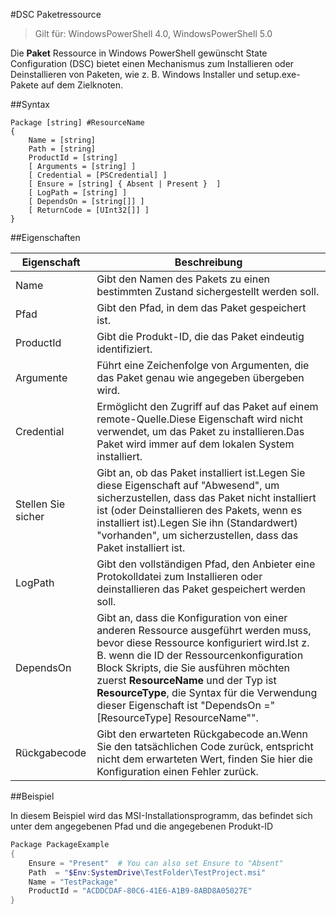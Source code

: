 #DSC Paketressource

> Gilt für: WindowsPowerShell 4.0, WindowsPowerShell 5.0

Die **Paket** Ressource in Windows PowerShell gewünscht State Configuration (DSC) bietet einen Mechanismus zum Installieren oder Deinstallieren von Paketen, wie z. B. Windows Installer und setup.exe-Pakete auf dem Zielknoten.

##Syntax

```
Package [string] #ResourceName
{
    Name = [string]
    Path = [string]
    ProductId = [string]
    [ Arguments = [string] ]
    [ Credential = [PSCredential] ]
    [ Ensure = [string] { Absent | Present }  ]
    [ LogPath = [string] ]
    [ DependsOn = [string[]] ]
    [ ReturnCode = [UInt32[]] ]
}
```

##Eigenschaften

| Eigenschaft| Beschreibung|
|---|---|
| Name| Gibt den Namen des Pakets zu einen bestimmten Zustand sichergestellt werden soll.|
| Pfad| Gibt den Pfad, in dem das Paket gespeichert ist.|
| ProductId| Gibt die Produkt-ID, die das Paket eindeutig identifiziert.|
| Argumente| Führt eine Zeichenfolge von Argumenten, die das Paket genau wie angegeben übergeben wird.|
| Credential| Ermöglicht den Zugriff auf das Paket auf einem remote-Quelle.Diese Eigenschaft wird nicht verwendet, um das Paket zu installieren.Das Paket wird immer auf dem lokalen System installiert.|
| Stellen Sie sicher| Gibt an, ob das Paket installiert ist.Legen Sie diese Eigenschaft auf "Abwesend", um sicherzustellen, dass das Paket nicht installiert ist (oder Deinstallieren des Pakets, wenn es installiert ist).Legen Sie ihn (Standardwert) "vorhanden", um sicherzustellen, dass das Paket installiert ist.|
| LogPath| Gibt den vollständigen Pfad, den Anbieter eine Protokolldatei zum Installieren oder deinstallieren das Paket gespeichert werden soll.|
| DependsOn| Gibt an, dass die Konfiguration von einer anderen Ressource ausgeführt werden muss, bevor diese Ressource konfiguriert wird.Ist z. B. wenn die ID der Ressourcenkonfiguration Block Skripts, die Sie ausführen möchten zuerst **ResourceName** und der Typ ist **ResourceType**, die Syntax für die Verwendung dieser Eigenschaft ist "DependsOn ="[ResourceType] ResourceName"".|
| Rückgabecode| Gibt den erwarteten Rückgabecode an.Wenn Sie den tatsächlichen Code zurück, entspricht nicht dem erwarteten Wert, finden Sie hier die Konfiguration einen Fehler zurück.|

##Beispiel

In diesem Beispiel wird das MSI-Installationsprogramm, das befindet sich unter dem angegebenen Pfad und die angegebenen Produkt-ID

```powershell
Package PackageExample
{
    Ensure = "Present"  # You can also set Ensure to "Absent"
    Path  = "$Env:SystemDrive\TestFolder\TestProject.msi"
    Name = "TestPackage"
    ProductId = "ACDDCDAF-80C6-41E6-A1B9-8ABD8A05027E"
} 
```





